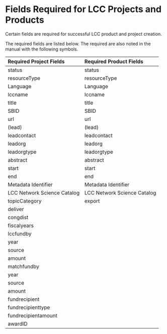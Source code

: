 # Fields Required for LCC Projects and Products

Certain fields are required for successful LCC product and project creation.

The required fields are listed below. The required are also noted in the manual with the following symbols.

| Required Project Fields | Required Product Fields |
| :--- | :--- |
| status | status |
| resourceType | resourceType |
| Language | Language |
| lccname | lccname |
| title | title |
| SBID | SBID |
| url | url |
| \(lead\) | \(lead\) |
| leadcontact | leadcontact |
| leadorg | leadorg |
| leadorgtype | leadorgtype |
| abstract | abstract |
| start | start |
| end | end |
| Metadata Identifier | Metadata Identifier |
| LCC Network Science Catalog | LCC Network Science Catalog |
| topicCategory | export |
| deliver |  |
| congdist |  |
| fiscalyears |  |
| lccfundby |  |
| year |  |
| source |  |
| amount |  |
| matchfundby |  |
| year |  |
| source |  |
| amount |  |
| fundrecipient |  |
| fundrecipienttype |  |
| fundrecipientamount |  |
| awardID |  |



